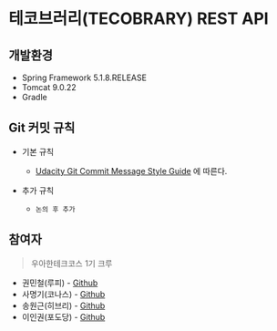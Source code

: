 # 테코브러리(TECOBRARY) REST API

## 개발환경
* Spring Framework 5.1.8.RELEASE
* Tomcat 9.0.22
* Gradle

## Git 커밋 규칙
* 기본 규칙
    - [Udacity Git Commit Message Style Guide](https://udacity.github.io/git-styleguide/) 에 따른다.

* 추가 규칙
    - ``논의 후 추가``

## 참여자
> 우아한테크코스 1기 크루
* 권민철(루피) - [Github](https://github.com/mrkwon)
* 사명기(코나스) - [Github]()
* 송원근(히브리) - [Github]()
* 이인권(포도당) - [Github]()